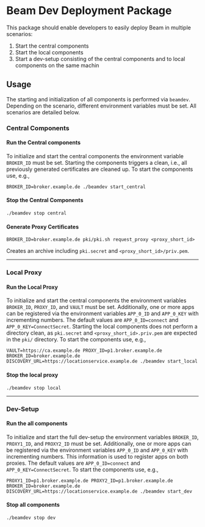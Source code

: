 # Beam Dev Deployment Package

This package should enable developers to easily deploy Beam in multiple scenarios:

1) Start the central components
2) Start the local components
3) Start a dev-setup consisting of the central components and to local components on the same machin

## Usage
The starting and initialization of all components is performed via `beamdev`. Depending on the scenario, different environment variables must be set. All scenarios are detailed below.

### Central Components

#### Run the Central components
To initialize and start the central components the environment variable `BROKER_ID` must be set. Starting the components triggers a clean, i.e., all previously generated certificates are cleaned up.
To start the components use, e.g.,
```
BROKER_ID=broker.example.de ./beamdev start_central
```

#### Stop the Central Components

```
./beamdev stop central
```

#### Generate Proxy Certificates

```
BROKER_ID=broker.example.de pki/pki.sh request_proxy <proxy_short_id>
```
Creates an archive including `pki.secret` and `<proxy_short_id>/priv.pem`.

-----

### Local Proxy
#### Run the Local Proxy
To initialize and start the central components the environment variables `BROKER_ID`, `PROXY_ID`, and `VAULT` must be set. Additionally, one or more apps can be registered via the environment variables `APP_0_ID` and `APP_0_KEY` with incrementing numbers.
The default values are `APP_0_ID=connect` and `APP_0_KEY=ConnectSecret`.
Starting the local components does not perform a directory clean, as `pki.secret` and `<proxy_short_id>.priv.pem` are expected in the `pki/` directory.
To start the components use, e.g.,
```
VAULT=https://ca.example.de PROXY_ID=p1.broker.example.de BROKER_ID=broker.example.de DISCOVERY_URL=https://locationservice.example.de ./beamdev start_local
```

#### Stop the local proxy

```
./beamdev stop local
```

-----

### Dev-Setup
#### Run the all components
To initialize and start the full dev-setup the environment variables `BROKER_ID`, `PROXY1_ID`, and `PROXY2_ID` must be set. Additionally, one or more apps can be registered via the environment variables `APP_0_ID` and `APP_0_KEY` with incrementing numbers. This information is used to register apps on both proxies. The default values are `APP_0_ID=connect` and `APP_0_KEY=ConnectSecret`.
To start the components use, e.g.,
```
PROXY1_ID=p1.broker.example.de PROXY2_ID=p1.broker.example.de BROKER_ID=broker.example.de DISCOVERY_URL=https://locationservice.example.de ./beamdev start_dev
```

#### Stop all components

```
./beamdev stop dev
```
